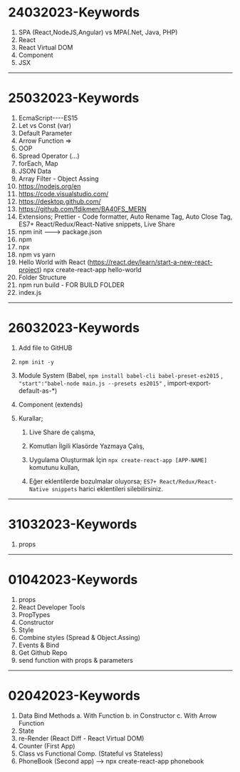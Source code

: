 # 24032023-Keywords

 1.  SPA (React,NodeJS,Angular) vs MPA(.Net, Java, PHP)
 2.  React
 3.  React Virtual DOM
 4.  Component
 5.  JSX
---
# 25032023-Keywords

01.  EcmaScript----ES15
02.  Let vs Const (var)
03.  Default Parameter
04.  Arrow Function =>
05.  OOP
06.  Spread Operator (...)
07.  forEach, Map
08.  JSON Data
09.  Array Filter - Object Assing
10. https://nodejs.org/en
11. https://code.visualstudio.com/
12. https://desktop.github.com/
13. https://github.com/fdikmen/BA40FS_MERN
14. Extensions; Prettier - Code formatter, Auto Rename Tag, Auto Close Tag, ES7+ React/Redux/React-Native snippets, Live Share
15. npm init ---> package.json
16. npm
17. npx
18. npm vs yarn
19. Hello World with React (https://react.dev/learn/start-a-new-react-project)
     npx create-react-app hello-world
20. Folder Structure
21. npm run build - FOR BUILD FOLDER
22. index.js
---
# 26032023-Keywords
 
1. Add file to GitHUB

2.  `npm init -y`

3.  Module System
     (Babel, `npm install babel-cli babel-preset-es2015` , `"start":"babel-node main.js --presets es2015"` , import-export-default-as-*)

4.  Component (extends)

5.  Kurallar;

     1.  Live Share de çalışma,

     2.  Komutları İlgili Klasörde Yazmaya Çalış,

     3.  Uygulama Oluşturmak İçin `npx create-react-app [APP-NAME]` komutunu kullan,

     4.  Eğer eklentilerde bozulmalar oluyorsa; `ES7+ React/Redux/React-Native snippets` harici eklentileri silebilirsiniz.
     
---
# 31032023-Keywords
 
1. props
---
# 01042023-Keywords
 
1. props
2. React Developer Tools
3. PropTypes
4. Constructor
5. Style
6. Combine styles (Spread & Object.Assing)
7. Events & Bind
8. Get Github Repo
9. send function with props & parameters
---
# 02042023-Keywords
 
1. Data Bind Methods
     a. With Function
     b. in Constructor
     c. With Arrow Function
2. State
3. re-Render (React Diff - React Virtual DOM)
4. Counter (First App)
5. Class vs Functional Comp. (Stateful vs Stateless)
6. PhoneBook (Second app) --> npx create-react-app phonebook